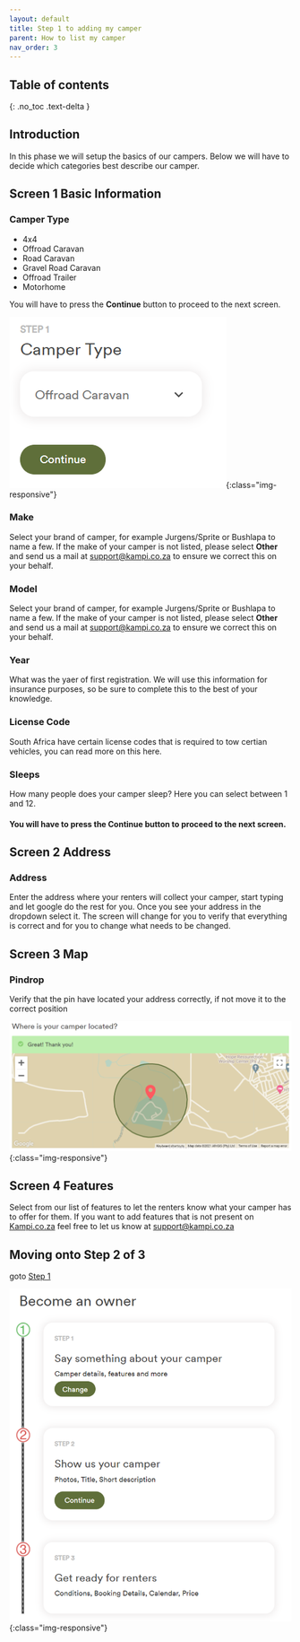 ```yaml
---
layout: default
title: Step 1 to adding my camper
parent: How to list my camper
nav_order: 3
---
```


## Table of contents
{: .no_toc .text-delta }

## Introduction
In this phase we will setup the basics of our campers. Below we will have to decide which categories best describe our camper.

## Screen 1 Basic Information

### Camper Type
* 4x4
* Offroad Caravan
* Road Caravan
* Gravel Road Caravan
* Offroad Trailer
* Motorhome

You will have to press the **Continue** button to proceed to the next screen.

 ![Kampi.co.za Continue Button](/assets/images/listing-step1-continue.png){:class="img-responsive"}

### Make
Select your brand of camper, for example Jurgens/Sprite or Bushlapa to name a few. If the make of your camper is not listed, please select **Other** and send us a mail at [support@kampi.co.za](mailto:support@kampi.co.za) to ensure we correct this on your behalf.

### Model
Select your brand of camper, for example Jurgens/Sprite or Bushlapa to name a few. If the make of your camper is not listed, please select **Other** and send us a mail at [support@kampi.co.za](mailto:support@kampi.co.za) to ensure we correct this on your behalf.

### Year
What was the yaer of first registration. We will use this information for insurance purposes, so be sure to complete this to the best of your knowledge.

### License Code
South Africa have certain license codes that is required to tow certian vehicles, you can read more on this here.

### Sleeps
How many people does your camper sleep? Here you can select between 1 and 12.

#### You will have to press the **Continue** button to proceed to the next screen.

## Screen 2 Address

### Address
Enter the address where your renters will collect your camper, start typing and let google do the rest for you. Once you see your address in the dropdown select it. The screen will change for you to verify that everything is correct and for you to change what needs to be changed.

## Screen 3 Map

### Pindrop
Verify that the pin have located your address correctly, if not move it to the correct position

 ![Kampi.co.za Pindrop](/assets/images/listing-step1-pindrop.png){:class="img-responsive"}

## Screen 4 Features
Select from our list of features to let the renters know what your camper has to offer for them. If you want to add features that is not present on [Kampi.co.za](https://kampi.co.za) feel free to let us know at [support@kampi.co.za](mailto:support@kampi.co.za)

## Moving onto Step 2 of 3
goto [Step 1](/docs/listing/listing-step2)

 ![Kampi.co.za Pindrop](/assets/images/listing-step1-completed.png){:class="img-responsive"}